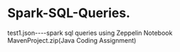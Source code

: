 # Spark-SQL-Queries.
test1.json----spark sql queries using Zeppelin Notebook
MavenProject.zip(Java Coding Assignment)
